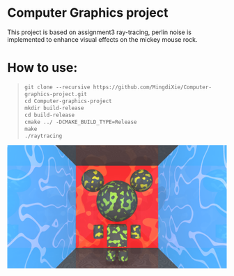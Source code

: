 # Computer Graphics project
This project is based on assignment3 ray-tracing, perlin noise is implemented to enhance visual effects on the mickey mouse rock.
# How to use:
> ```
> git clone --recursive https://github.com/MingdiXie/Computer-graphics-project.git
> cd Computer-graphics-project
> mkdir build-release
> cd build-release
> cmake ../ -DCMAKE_BUILD_TYPE=Release
> make
> ./raytracing
> ```
![project img](image.png)
